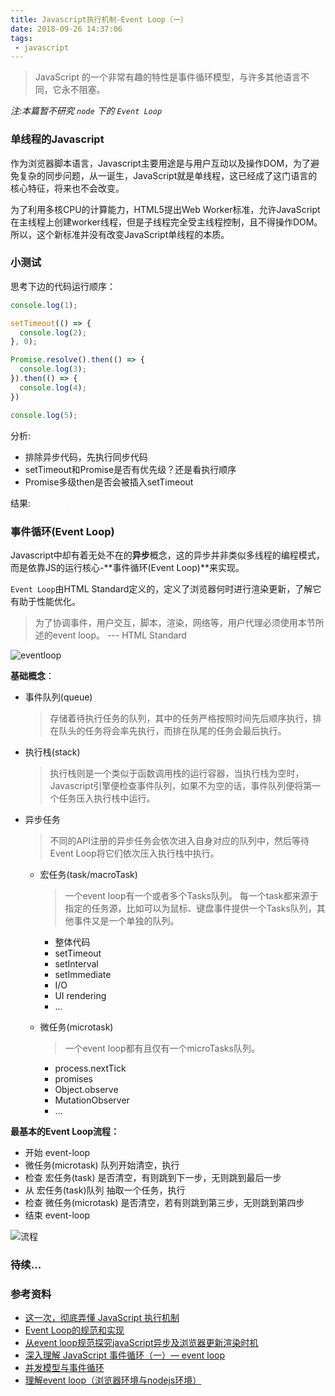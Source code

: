 ```yaml
---
title: Javascript执行机制-Event Loop（一）
date: 2018-09-26 14:37:06
tags:
 - javascript
---
```


> JavaScript 的一个非常有趣的特性是事件循环模型，与许多其他语言不同，它永不阻塞。

*注:本篇暂不研究 `node` 下的 `Event Loop`*

<!-- more -->

### 单线程的Javascript

  作为浏览器脚本语言，Javascript主要用途是与用户互动以及操作DOM，为了避免复杂的同步问题，从一诞生，JavaScript就是单线程，这已经成了这门语言的核心特征，将来也不会改变。

  为了利用多核CPU的计算能力，HTML5提出Web Worker标准，允许JavaScript在主线程上创建worker线程，但是子线程完全受主线程控制，且不得操作DOM。所以，这个新标准并没有改变JavaScript单线程的本质。


### 小测试

  思考下边的代码运行顺序：
  
  ```js
  console.log(1);

  setTimeout(() => {
    console.log(2);
  }, 0);

  Promise.resolve().then(() => {
    console.log(3);
  }).then(() => {
    console.log(4);
  })

  console.log(5);
  ```

  分析:
  * 排除异步代码，先执行同步代码
  * setTimeout和Promise是否有优先级？还是看执行顺序
  * Promise多级then是否会被插入setTimeout
  

  结果: <span style="padding: 10px; color:#fff">1 5 3 4 2</span>

### 事件循环(Event Loop)

  Javascript中却有着无处不在的**异步**概念，这的异步并非类似多线程的编程模式，而是依靠JS的运行核心-**事件循环(Event Loop)**来实现。

 `Event Loop`由HTML Standard定义的，定义了浏览器何时进行渲染更新，了解它有助于性能优化。

  > 为了协调事件，用户交互，脚本，渲染，网络等，用户代理必须使用本节所述的event loop。
  > --- HTML Standard


  ![eventloop](/img/js-event-loop/eventloop.png)

  **基础概念**：

  * 事件队列(queue)

    > 存储着待执行任务的队列，其中的任务严格按照时间先后顺序执行，排在队头的任务将会率先执行，而排在队尾的任务会最后执行。

  * 执行栈(stack)

    > 执行栈则是一个类似于函数调用栈的运行容器，当执行栈为空时，Javascript引擎便检查事件队列，如果不为空的话，事件队列便将第一个任务压入执行栈中运行。

  * 异步任务
  
    > 不同的API注册的异步任务会依次进入自身对应的队列中，然后等待Event Loop将它们依次压入执行栈中执行。

    * 宏任务(task/macroTask)

      > 一个event loop有一个或者多个Tasks队列。
      > 每一个task都来源于指定的任务源，比如可以为鼠标、键盘事件提供一个Tasks队列，其他事件又是一个单独的队列。

      * 整体代码
      * setTimeout
      * setInterval
      * setImmediate
      * I/O
      * UI rendering
      * ...

    * 微任务(microtask)

      > 一个event loop都有且仅有一个microTasks队列。

      * process.nextTick
      * promises
      * Object.observe
      * MutationObserver
      * ...


  **最基本的Event Loop流程：**
  
  * 开始 event-loop
  * 微任务(microtask) 队列开始清空，执行
  * 检查 宏任务(task) 是否清空，有则跳到下一步，无则跳到最后一步
  * 从 宏任务(task)队列 抽取一个任务，执行
  * 检查 微任务(microtask) 是否清空，若有则跳到第三步，无则跳到第四步
  * 结束 event-loop

  ![流程](https://user-gold-cdn.xitu.io/2017/11/21/15fdcea13361a1ec?imageView2/0/w/1280/h/960/format/webp/ignore-error/1)


### 待续...

### 参考资料

* [这一次，彻底弄懂 JavaScript 执行机制](https://juejin.im/post/59e85eebf265da430d571f89)
* [Event Loop的规范和实现](https://juejin.im/post/5a6155126fb9a01cb64edb45)
* [从event loop规范探究javaScript异步及浏览器更新渲染时机](https://github.com/aooy/blog/issues/5)
* [深入理解 JavaScript 事件循环（一）— event loop](https://www.cnblogs.com/dong-xu/p/7000163.html)
* [并发模型与事件循环](https://developer.mozilla.org/zh-CN/docs/Web/JavaScript/EventLoop)
* [理解event loop（浏览器环境与nodejs环境）](https://juejin.im/post/5baf37835188255c6c624d38?utm_medium=hao.caibaojian.com&utm_source=hao.caibaojian.com)
